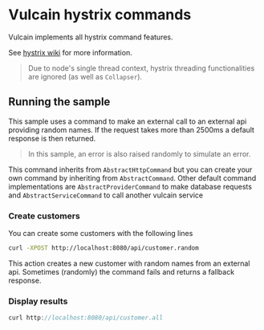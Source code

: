# Vulcain hystrix commands

Vulcain implements all hystrix command features.

See [hystrix wiki](https://github.com/Netflix/Hystrix/wiki/Configuration) for more information.

> Due to node's single thread context, hystrix threading functionalities are ignored (as well as ```Collapser```).

## Running the sample

This sample uses a command to make an external call to an external api providing random names.
If the request takes more than 2500ms a default response is then returned.

> In this sample, an error is also raised randomly to simulate an error.

This command inherits from ```AbstractHttpCommand``` but you can create your own command by inheriting from ```AbstractCommand```.
Other default command implementations are ```AbstractProviderCommand``` to make database requests and ```AbstractServiceCommand``` to call another vulcain service


### Create customers

You can create some customers with the following lines

```bash
curl -XPOST http://localhost:8080/api/customer.random
```

This action creates a new customer with random names from an external api.
Sometimes (randomly) the command fails and returns a fallback response.

### Display results

```js
curl http://localhost:8080/api/customer.all
```
